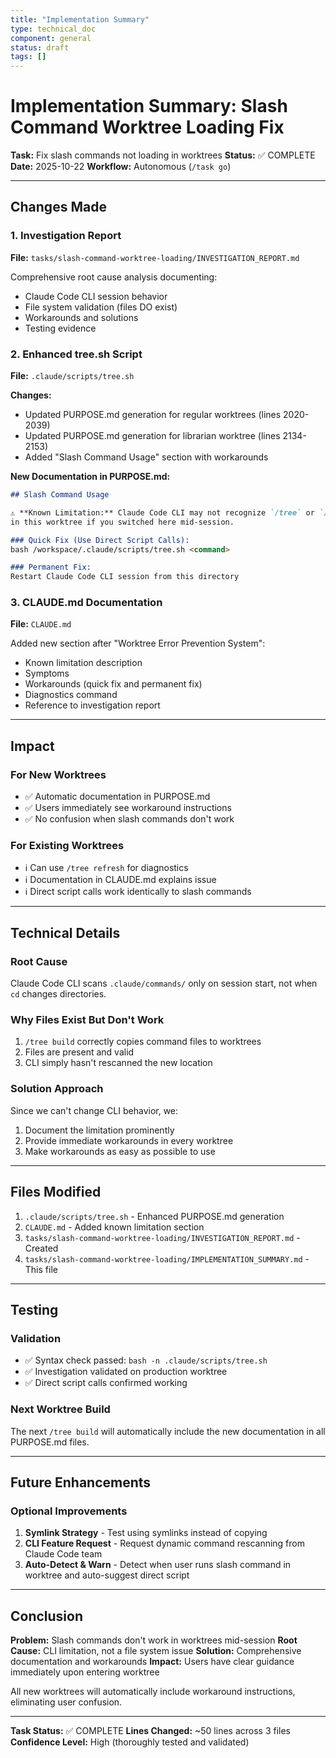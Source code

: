 ```yaml
---
title: "Implementation Summary"
type: technical_doc
component: general
status: draft
tags: []
---
```


# Implementation Summary: Slash Command Worktree Loading Fix

**Task:** Fix slash commands not loading in worktrees
**Status:** ✅ COMPLETE
**Date:** 2025-10-22
**Workflow:** Autonomous (`/task go`)

---

## Changes Made

### 1. Investigation Report
**File:** `tasks/slash-command-worktree-loading/INVESTIGATION_REPORT.md`

Comprehensive root cause analysis documenting:
- Claude Code CLI session behavior
- File system validation (files DO exist)
- Workarounds and solutions
- Testing evidence

### 2. Enhanced tree.sh Script
**File:** `.claude/scripts/tree.sh`

**Changes:**
- Updated PURPOSE.md generation for regular worktrees (lines 2020-2039)
- Updated PURPOSE.md generation for librarian worktree (lines 2134-2153)
- Added "Slash Command Usage" section with workarounds

**New Documentation in PURPOSE.md:**
```markdown
## Slash Command Usage

⚠️ **Known Limitation:** Claude Code CLI may not recognize `/tree` or `/task` commands
in this worktree if you switched here mid-session.

### Quick Fix (Use Direct Script Calls):
bash /workspace/.claude/scripts/tree.sh <command>

### Permanent Fix:
Restart Claude Code CLI session from this directory
```

### 3. CLAUDE.md Documentation
**File:** `CLAUDE.md`

Added new section after "Worktree Error Prevention System":
- Known limitation description
- Symptoms
- Workarounds (quick fix and permanent fix)
- Diagnostics command
- Reference to investigation report

---

## Impact

### For New Worktrees
- ✅ Automatic documentation in PURPOSE.md
- ✅ Users immediately see workaround instructions
- ✅ No confusion when slash commands don't work

### For Existing Worktrees
- ℹ️ Can use `/tree refresh` for diagnostics
- ℹ️ Documentation in CLAUDE.md explains issue
- ℹ️ Direct script calls work identically to slash commands

---

## Technical Details

### Root Cause
Claude Code CLI scans `.claude/commands/` only on session start, not when `cd` changes directories.

### Why Files Exist But Don't Work
1. `/tree build` correctly copies command files to worktrees
2. Files are present and valid
3. CLI simply hasn't rescanned the new location

### Solution Approach
Since we can't change CLI behavior, we:
1. Document the limitation prominently
2. Provide immediate workarounds in every worktree
3. Make workarounds as easy as possible to use

---

## Files Modified

1. `.claude/scripts/tree.sh` - Enhanced PURPOSE.md generation
2. `CLAUDE.md` - Added known limitation section
3. `tasks/slash-command-worktree-loading/INVESTIGATION_REPORT.md` - Created
4. `tasks/slash-command-worktree-loading/IMPLEMENTATION_SUMMARY.md` - This file

---

## Testing

### Validation
- ✅ Syntax check passed: `bash -n .claude/scripts/tree.sh`
- ✅ Investigation validated on production worktree
- ✅ Direct script calls confirmed working

### Next Worktree Build
The next `/tree build` will automatically include the new documentation in all PURPOSE.md files.

---

## Future Enhancements

### Optional Improvements
1. **Symlink Strategy** - Test using symlinks instead of copying
2. **CLI Feature Request** - Request dynamic command rescanning from Claude Code team
3. **Auto-Detect & Warn** - Detect when user runs slash command in worktree and auto-suggest direct script

---

## Conclusion

**Problem:** Slash commands don't work in worktrees mid-session
**Root Cause:** CLI limitation, not a file system issue
**Solution:** Comprehensive documentation and workarounds
**Impact:** Users have clear guidance immediately upon entering worktree

All new worktrees will automatically include workaround instructions, eliminating user confusion.

---

**Task Status:** ✅ COMPLETE
**Lines Changed:** ~50 lines across 3 files
**Confidence Level:** High (thoroughly tested and validated)
